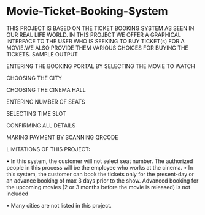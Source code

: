 # Movie-Ticket-Booking-System
THIS PROJECT IS BASED ON THE TICKET BOOKING SYSTEM AS SEEN IN OUR REAL LIFE WORLD. IN THIS PROJECT WE OFFER A GRAPHICAL INTERFACE TO THE USER WHO IS SEEKING TO BUY TICKET(s) FOR A MOVIE.WE ALSO PROVIDE THEM VARIOUS CHOICES FOR BUYING THE TICKETS.
SAMPLE OUTPUT


ENTERING THE BOOKING PORTAL BY SELECTING THE MOVIE TO WATCH
 
CHOOSING THE CITY
 
CHOOSING THE CINEMA HALL
 
ENTERING NUMBER OF SEATS
 
SELECTING TIME SLOT
  
CONFIRMING ALL DETAILS
 
MAKING PAYMENT BY SCANNING QRCODE

LIMITATIONS OF THIS PROJECT:

•	 In this system, the customer will not select seat number. The authorized people in this process will be the employee who works at the cinema. 
•	 In this system, the customer can book the tickets only for the present-day or an advance booking of max 3 days prior to the show. Advanced booking for the upcoming movies (2 or 3 months before the movie is released) is not included

•	Many cities are not listed in this project.
